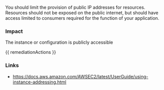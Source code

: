 
You should limit the provision of public IP addresses for resources. Resources should not be exposed on the public internet, but should have access limited to consumers required for the function of your application.

### Impact
The instance or configuration is publicly accessible

<!-- DO NOT CHANGE -->
{{ remediationActions }}

### Links
- https://docs.aws.amazon.com/AWSEC2/latest/UserGuide/using-instance-addressing.html
        